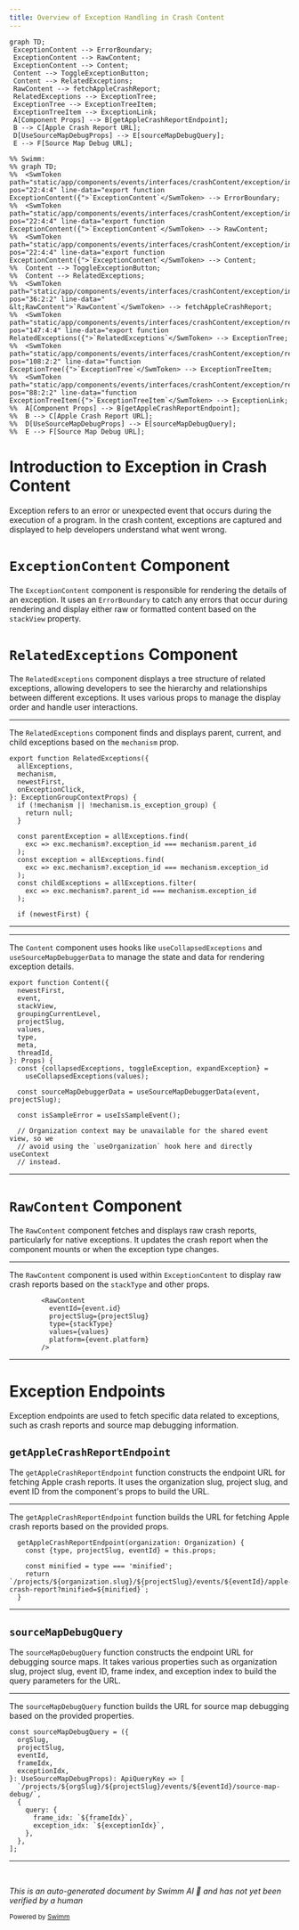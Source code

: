 ```yaml
---
title: Overview of Exception Handling in Crash Content
---
```

```mermaid
graph TD;
 ExceptionContent --> ErrorBoundary;
 ExceptionContent --> RawContent;
 ExceptionContent --> Content;
 Content --> ToggleExceptionButton;
 Content --> RelatedExceptions;
 RawContent --> fetchAppleCrashReport;
 RelatedExceptions --> ExceptionTree;
 ExceptionTree --> ExceptionTreeItem;
 ExceptionTreeItem --> ExceptionLink;
 A[Component Props] --> B[getAppleCrashReportEndpoint];
 B --> C[Apple Crash Report URL];
 D[UseSourceMapDebugProps] --> E[sourceMapDebugQuery];
 E --> F[Source Map Debug URL];

%% Swimm:
%% graph TD;
%%  <SwmToken path="static/app/components/events/interfaces/crashContent/exception/index.tsx" pos="22:4:4" line-data="export function ExceptionContent({">`ExceptionContent`</SwmToken> --> ErrorBoundary;
%%  <SwmToken path="static/app/components/events/interfaces/crashContent/exception/index.tsx" pos="22:4:4" line-data="export function ExceptionContent({">`ExceptionContent`</SwmToken> --> RawContent;
%%  <SwmToken path="static/app/components/events/interfaces/crashContent/exception/index.tsx" pos="22:4:4" line-data="export function ExceptionContent({">`ExceptionContent`</SwmToken> --> Content;
%%  Content --> ToggleExceptionButton;
%%  Content --> RelatedExceptions;
%%  <SwmToken path="static/app/components/events/interfaces/crashContent/exception/index.tsx" pos="36:2:2" line-data="        &lt;RawContent">`RawContent`</SwmToken> --> fetchAppleCrashReport;
%%  <SwmToken path="static/app/components/events/interfaces/crashContent/exception/relatedExceptions.tsx" pos="147:4:4" line-data="export function RelatedExceptions({">`RelatedExceptions`</SwmToken> --> ExceptionTree;
%%  <SwmToken path="static/app/components/events/interfaces/crashContent/exception/relatedExceptions.tsx" pos="108:2:2" line-data="function ExceptionTree({">`ExceptionTree`</SwmToken> --> ExceptionTreeItem;
%%  <SwmToken path="static/app/components/events/interfaces/crashContent/exception/relatedExceptions.tsx" pos="88:2:2" line-data="function ExceptionTreeItem({">`ExceptionTreeItem`</SwmToken> --> ExceptionLink;
%%  A[Component Props] --> B[getAppleCrashReportEndpoint];
%%  B --> C[Apple Crash Report URL];
%%  D[UseSourceMapDebugProps] --> E[sourceMapDebugQuery];
%%  E --> F[Source Map Debug URL];
```

# Introduction to Exception in Crash Content

Exception refers to an error or unexpected event that occurs during the execution of a program. In the crash content, exceptions are captured and displayed to help developers understand what went wrong.

# <SwmToken path="static/app/components/events/interfaces/crashContent/exception/index.tsx" pos="22:4:4" line-data="export function ExceptionContent({">`ExceptionContent`</SwmToken> Component

The <SwmToken path="static/app/components/events/interfaces/crashContent/exception/index.tsx" pos="22:4:4" line-data="export function ExceptionContent({">`ExceptionContent`</SwmToken> component is responsible for rendering the details of an exception. It uses an <SwmToken path="static/app/components/events/interfaces/crashContent/exception/content.tsx" pos="5:2:2" line-data="import ErrorBoundary from &#39;sentry/components/errorBoundary&#39;;">`ErrorBoundary`</SwmToken> to catch any errors that occur during rendering and display either raw or formatted content based on the <SwmToken path="static/app/components/events/interfaces/crashContent/exception/content.tsx" pos="125:1:1" line-data="  stackView,">`stackView`</SwmToken> property.

# <SwmToken path="static/app/components/events/interfaces/crashContent/exception/relatedExceptions.tsx" pos="147:4:4" line-data="export function RelatedExceptions({">`RelatedExceptions`</SwmToken> Component

The <SwmToken path="static/app/components/events/interfaces/crashContent/exception/relatedExceptions.tsx" pos="147:4:4" line-data="export function RelatedExceptions({">`RelatedExceptions`</SwmToken> component displays a tree structure of related exceptions, allowing developers to see the hierarchy and relationships between different exceptions. It uses various props to manage the display order and handle user interactions.

<SwmSnippet path="/static/app/components/events/interfaces/crashContent/exception/relatedExceptions.tsx" line="147">

---

The <SwmToken path="static/app/components/events/interfaces/crashContent/exception/relatedExceptions.tsx" pos="147:4:4" line-data="export function RelatedExceptions({">`RelatedExceptions`</SwmToken> component finds and displays parent, current, and child exceptions based on the <SwmToken path="static/app/components/events/interfaces/crashContent/exception/relatedExceptions.tsx" pos="149:1:1" line-data="  mechanism,">`mechanism`</SwmToken> prop.

```tsx
export function RelatedExceptions({
  allExceptions,
  mechanism,
  newestFirst,
  onExceptionClick,
}: ExceptionGroupContextProps) {
  if (!mechanism || !mechanism.is_exception_group) {
    return null;
  }

  const parentException = allExceptions.find(
    exc => exc.mechanism?.exception_id === mechanism.parent_id
  );
  const exception = allExceptions.find(
    exc => exc.mechanism?.exception_id === mechanism.exception_id
  );
  const childExceptions = allExceptions.filter(
    exc => exc.mechanism?.parent_id === mechanism.exception_id
  );

  if (newestFirst) {
```

---

</SwmSnippet>

<SwmSnippet path="/static/app/components/events/interfaces/crashContent/exception/content.tsx" line="122">

---

The <SwmToken path="static/app/components/events/interfaces/crashContent/exception/content.tsx" pos="122:4:4" line-data="export function Content({">`Content`</SwmToken> component uses hooks like <SwmToken path="static/app/components/events/interfaces/crashContent/exception/content.tsx" pos="134:1:1" line-data="    useCollapsedExceptions(values);">`useCollapsedExceptions`</SwmToken> and <SwmToken path="static/app/components/events/interfaces/crashContent/exception/content.tsx" pos="136:7:7" line-data="  const sourceMapDebuggerData = useSourceMapDebuggerData(event, projectSlug);">`useSourceMapDebuggerData`</SwmToken> to manage the state and data for rendering exception details.

```tsx
export function Content({
  newestFirst,
  event,
  stackView,
  groupingCurrentLevel,
  projectSlug,
  values,
  type,
  meta,
  threadId,
}: Props) {
  const {collapsedExceptions, toggleException, expandException} =
    useCollapsedExceptions(values);

  const sourceMapDebuggerData = useSourceMapDebuggerData(event, projectSlug);

  const isSampleError = useIsSampleEvent();

  // Organization context may be unavailable for the shared event view, so we
  // avoid using the `useOrganization` hook here and directly useContext
  // instead.
```

---

</SwmSnippet>

# <SwmToken path="static/app/components/events/interfaces/crashContent/exception/index.tsx" pos="36:2:2" line-data="        &lt;RawContent">`RawContent`</SwmToken> Component

The <SwmToken path="static/app/components/events/interfaces/crashContent/exception/index.tsx" pos="36:2:2" line-data="        &lt;RawContent">`RawContent`</SwmToken> component fetches and displays raw crash reports, particularly for native exceptions. It updates the crash report when the component mounts or when the exception type changes.

<SwmSnippet path="/static/app/components/events/interfaces/crashContent/exception/index.tsx" line="36">

---

The <SwmToken path="static/app/components/events/interfaces/crashContent/exception/index.tsx" pos="36:2:2" line-data="        &lt;RawContent">`RawContent`</SwmToken> component is used within <SwmToken path="static/app/components/events/interfaces/crashContent/exception/index.tsx" pos="22:4:4" line-data="export function ExceptionContent({">`ExceptionContent`</SwmToken> to display raw crash reports based on the <SwmToken path="static/app/components/events/interfaces/crashContent/exception/index.tsx" pos="39:4:4" line-data="          type={stackType}">`stackType`</SwmToken> and other props.

```tsx
        <RawContent
          eventId={event.id}
          projectSlug={projectSlug}
          type={stackType}
          values={values}
          platform={event.platform}
        />
```

---

</SwmSnippet>

# Exception Endpoints

Exception endpoints are used to fetch specific data related to exceptions, such as crash reports and source map debugging information.

## <SwmToken path="static/app/components/events/interfaces/crashContent/exception/rawContent.tsx" pos="60:1:1" line-data="  getAppleCrashReportEndpoint(organization: Organization) {">`getAppleCrashReportEndpoint`</SwmToken>

The <SwmToken path="static/app/components/events/interfaces/crashContent/exception/rawContent.tsx" pos="60:1:1" line-data="  getAppleCrashReportEndpoint(organization: Organization) {">`getAppleCrashReportEndpoint`</SwmToken> function constructs the endpoint URL for fetching Apple crash reports. It uses the organization slug, project slug, and event ID from the component's props to build the URL.

<SwmSnippet path="/static/app/components/events/interfaces/crashContent/exception/rawContent.tsx" line="60">

---

The <SwmToken path="static/app/components/events/interfaces/crashContent/exception/rawContent.tsx" pos="60:1:1" line-data="  getAppleCrashReportEndpoint(organization: Organization) {">`getAppleCrashReportEndpoint`</SwmToken> function builds the URL for fetching Apple crash reports based on the provided props.

```tsx
  getAppleCrashReportEndpoint(organization: Organization) {
    const {type, projectSlug, eventId} = this.props;

    const minified = type === 'minified';
    return `/projects/${organization.slug}/${projectSlug}/events/${eventId}/apple-crash-report?minified=${minified}`;
  }
```

---

</SwmSnippet>

## <SwmToken path="static/app/components/events/interfaces/crashContent/exception/useSourceMapDebug.tsx" pos="75:2:2" line-data="const sourceMapDebugQuery = ({">`sourceMapDebugQuery`</SwmToken>

The <SwmToken path="static/app/components/events/interfaces/crashContent/exception/useSourceMapDebug.tsx" pos="75:2:2" line-data="const sourceMapDebugQuery = ({">`sourceMapDebugQuery`</SwmToken> function constructs the endpoint URL for debugging source maps. It takes various properties such as organization slug, project slug, event ID, frame index, and exception index to build the query parameters for the URL.

<SwmSnippet path="/static/app/components/events/interfaces/crashContent/exception/useSourceMapDebug.tsx" line="75">

---

The <SwmToken path="static/app/components/events/interfaces/crashContent/exception/useSourceMapDebug.tsx" pos="75:2:2" line-data="const sourceMapDebugQuery = ({">`sourceMapDebugQuery`</SwmToken> function builds the URL for source map debugging based on the provided properties.

```tsx
const sourceMapDebugQuery = ({
  orgSlug,
  projectSlug,
  eventId,
  frameIdx,
  exceptionIdx,
}: UseSourceMapDebugProps): ApiQueryKey => [
  `/projects/${orgSlug}/${projectSlug}/events/${eventId}/source-map-debug/`,
  {
    query: {
      frame_idx: `${frameIdx}`,
      exception_idx: `${exceptionIdx}`,
    },
  },
];
```

---

</SwmSnippet>

&nbsp;

*This is an auto-generated document by Swimm AI 🌊 and has not yet been verified by a human*

<SwmMeta version="3.0.0" repo-id="Z2l0aHViJTNBJTNBc2VudHJ5LWRlbW8tMSUzQSUzQVN3aW1tLURlbW8=" repo-name="sentry-demo-1" doc-type="overview"><sup>Powered by [Swimm](/)</sup></SwmMeta>
